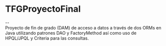 # TFGProyectoFinal
--  
Proyecto de fin de grado (DAM) de acceso a datos a través de dos ORMs en Java utilizando patrones DAO y FactoryMethod así como uso de HPQL/JPQL y Criteria para las consultas.
